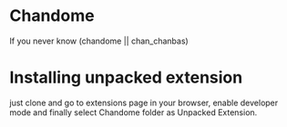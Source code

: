 # Chandome
If you never know (chandome || chan_chanbas)
# Installing unpacked extension
just clone and go to extensions page in your browser, enable developer mode and finally select Chandome folder as Unpacked Extension.
